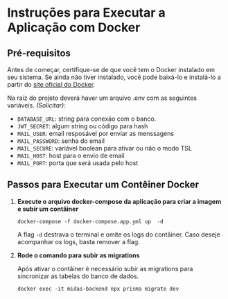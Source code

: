 # Instruções para Executar a Aplicação com Docker

## Pré-requisitos

Antes de começar, certifique-se de que você tem o Docker instalado em seu sistema. Se ainda não tiver instalado, você pode baixá-lo e instalá-lo a partir do [site oficial do Docker](https://www.docker.com/get-started).

Na raiz do projeto deverá haver um arquivo .env com as seguintes variáveis. *(Solicitar)*:
- `DATABASE_URL`: string para conexão com o banco.
- `JWT_SECRET`: algum string ou código para hash
- `MAIL_USER`: email resposável por enviar as menssagens
- `MAIL_PASSWORD`: senha do email
- `MAIL_SECURE`: variável boolean para ativar ou não o modo TSL
- `MAIL_HOST`: host para o envio de email
- `MAIL_PORT`: porta que será usada pelo host

## Passos para Executar um Contêiner Docker

1. **Execute o arquivo docker-compose da aplicação para criar a imagem e subir um contâiner**

   ```
   docker-compose -f docker-compose.app.yml up  -d
   ```

   A flag `-d` destrava o terminal e omite os logs do contâiner. Caso deseje acompanhar os logs, basta remover a flag.

2. **Rode o comando para subir as migrations**

   Após ativar o contâiner é necessário subir as migrations para sincronizar as tabelas do banco de dados.

   ```
   docker exec -it midas-backend npx prisma migrate dev
   ```